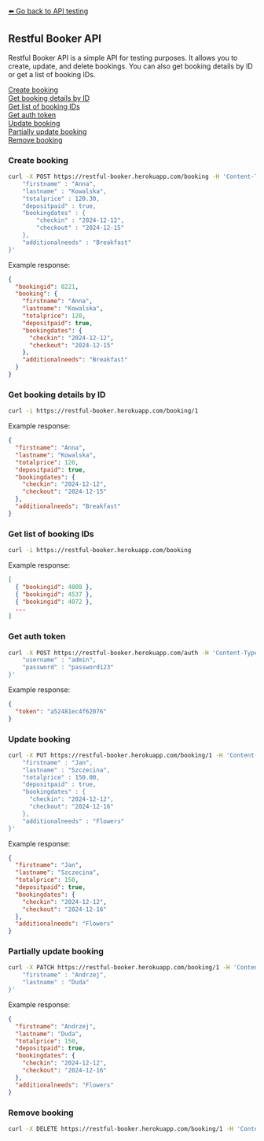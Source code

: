 [⬅️ Go back to API testing](./api-testing.md)

## Restful Booker API

Restful Booker API is a simple API for testing purposes. It allows you to create, update, and delete bookings. You can also get booking details by ID or get a list of booking IDs.

[Create booking](#create-booking)\
[Get booking details by ID](#get-booking-details-by-id)\
[Get list of booking IDs](#get-list-of-booking-ids)\
[Get auth token](#get-auth-token)\
[Update booking](#update-booking)\
[Partially update booking](#partially-update-booking)\
[Remove booking](#remove-booking)

### Create booking

```sh
curl -X POST https://restful-booker.herokuapp.com/booking -H 'Content-Type: application/json' -d '{
    "firstname" : "Anna",
    "lastname" : "Kowalska",
    "totalprice" : 120.30,
    "depositpaid" : true,
    "bookingdates" : {
        "checkin" : "2024-12-12",
        "checkout" : "2024-12-15"
    },
    "additionalneeds" : "Breakfast"
}'
```

Example response:

```json
{
  "bookingid": 8221,
  "booking": {
    "firstname": "Anna",
    "lastname": "Kowalska",
    "totalprice": 120,
    "depositpaid": true,
    "bookingdates": {
      "checkin": "2024-12-12",
      "checkout": "2024-12-15"
    },
    "additionalneeds": "Breakfast"
  }
}
```

### Get booking details by ID

```sh
curl -i https://restful-booker.herokuapp.com/booking/1
```

Example response:

```json
{
  "firstname": "Anna",
  "lastname": "Kowalska",
  "totalprice": 120,
  "depositpaid": true,
  "bookingdates": {
    "checkin": "2024-12-12",
    "checkout": "2024-12-15"
  },
  "additionalneeds": "Breakfast"
}
```

### Get list of booking IDs

```sh
curl -i https://restful-booker.herokuapp.com/booking
```

Example response:

```json
[
  { "bookingid": 4808 },
  { "bookingid": 4537 },
  { "bookingid": 4072 },
  ...
]
```

### Get auth token

```sh
curl -X POST https://restful-booker.herokuapp.com/auth -H 'Content-Type: application/json' -d '{
    "username" : "admin",
    "password" : "password123"
}'
```

Example response:

```json
{
  "token": "a52481ec4f62076"
}
```

### Update booking

```sh
curl -X PUT https://restful-booker.herokuapp.com/booking/1 -H 'Content-Type: application/json' -H 'Accept: application/json' -H 'Authorization: Basic YWRtaW46cGFzc3dvcmQxMjM=' -d '{
    "firstname" : "Jan",
    "lastname" : "Szczecina",
    "totalprice" : 150.00,
    "depositpaid" : true,
    "bookingdates" : {
      "checkin": "2024-12-12",
      "checkout": "2024-12-16"
    },
    "additionalneeds" : "Flowers"
}'
```

Example response:

```json
{
  "firstname": "Jan",
  "lastname": "Szczecina",
  "totalprice": 150,
  "depositpaid": true,
  "bookingdates": {
    "checkin": "2024-12-12",
    "checkout": "2024-12-16"
  },
  "additionalneeds": "Flowers"
}
```

### Partially update booking

```sh
curl -X PATCH https://restful-booker.herokuapp.com/booking/1 -H 'Content-Type: application/json' -H 'Accept: application/json' -H 'Authorization: Basic YWRtaW46cGFzc3dvcmQxMjM=' -d '{
    "firstname" : "Andrzej",
    "lastname" : "Duda"
}'
```

Example response:

```json
{
  "firstname": "Andrzej",
  "lastname": "Duda",
  "totalprice": 150,
  "depositpaid": true,
  "bookingdates": {
    "checkin": "2024-12-12",
    "checkout": "2024-12-16"
  },
  "additionalneeds": "Flowers"
}
```

### Remove booking

```sh
curl -X DELETE https://restful-booker.herokuapp.com/booking/1 -H 'Content-Type: application/json' -H 'Authorization: Basic YWRtaW46cGFzc3dvcmQxMjM='
```
